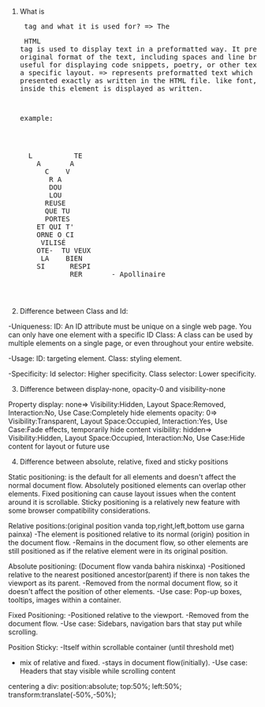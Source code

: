 1. What is <pre > tag and what it is used for?
   => The <pre> HTML tag is used to display text in a preformatted way. It preserves the original format of the text, including spaces and line breaks, making it useful for displaying code snippets, poetry, or other text that requires a specific layout.
   => represents preformatted text which is to be presented exactly as written in the HTML file.
   like font, Whitespace inside this element is displayed as written.

   example:
    <pre>
     L          TE
       A       A
         C    V
          R A
          DOU
          LOU
         REUSE
         QUE TU
         PORTES
       ET QUI T'
       ORNE O CI
        VILISÉ
       OTE-  TU VEUX
        LA    BIEN
       SI      RESPI
               RER       - Apollinaire
   </pre>

2. Difference between Class and Id:

-Uniqueness:
ID: An ID attribute must be unique on a single web page. You can only have one element with a specific ID
Class: A class can be used by multiple elements on a single page, or even throughout your entire website.

-Usage:
ID: targeting element.
Class: styling element.

-Specificity:
Id selector: Higher specificity.
Class selector: Lower specificity.

3. Difference between display-none, opacity-0 and visibility-none

Property
display: none=> Visibility:Hidden, Layout Space:Removed, Interaction:No, Use Case:Completely hide elements
opacity: 0=> Visibility:Transparent, Layout Space:Occupied, Interaction:Yes, Use Case:Fade effects, temporarily hide content
visibility: hidden=> Visibility:Hidden, Layout Space:Occupied, Interaction:No, Use Case:Hide content for layout or future use

4. Difference between absolute, relative, fixed and sticky positions

Static positioning: is the default for all elements and doesn't affect the normal document flow.
Absolutely positioned elements can overlap other elements.
Fixed positioning can cause layout issues when the content around it is scrollable.
Sticky positioning is a relatively new feature with some browser compatibility considerations.

Relative positions:(original position vanda top,right,left,bottom use garna painxa)
-The element is positioned relative to its normal (origin) position in the document flow.
-Remains in the document flow, so other elements are still positioned as if the relative element were in its original position.

Absolute positioning: (Document flow vanda bahira niskinxa)
-Positioned relative to the nearest positioned ancestor(parent) if there is non takes the viewport as its parent.
-Removed from the normal document flow, so it doesn't affect the position of other elements.
-Use case: Pop-up boxes, tooltips, images within a container.

Fixed Positioning:
-Positioned relative to the viewport.
-Removed from the document flow.
-Use case: Sidebars, navigation bars that stay put while scrolling.

Position Sticky:
-Itself within scrollable container (until threshold met)

- mix of relative and fixed.
  -stays in document flow(initially).
  -Use case: Headers that stay visible while scrolling content

centering a div:
position:absolute;
top:50%;
left:50%;
transform:translate(-50%,-50%);